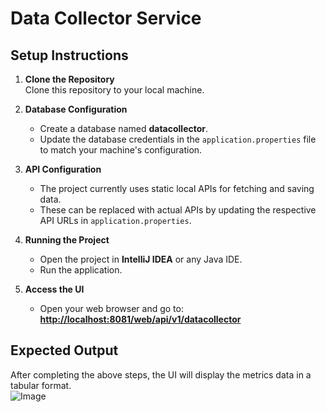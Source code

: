 # Data Collector Service  

## Setup Instructions  

1. **Clone the Repository**  
   Clone this repository to your local machine.  

2. **Database Configuration**  
   - Create a database named **datacollector**.  
   - Update the database credentials in the `application.properties` file to match your machine's configuration.  

3. **API Configuration**  
   - The project currently uses static local APIs for fetching and saving data.  
   - These can be replaced with actual APIs by updating the respective API URLs in `application.properties`.  

4. **Running the Project**  
   - Open the project in **IntelliJ IDEA** or any Java IDE.  
   - Run the application.  

5. **Access the UI**  
   - Open your web browser and go to:  
     **[http://localhost:8081/web/api/v1/datacollector](http://localhost:8081/web/api/v1/datacollector)**  

## Expected Output  
After completing the above steps, the UI will display the metrics data in a tabular format.  
![Image](https://github.com/user-attachments/assets/15b9f564-f0fb-425b-89a7-83b58df69c8e)
